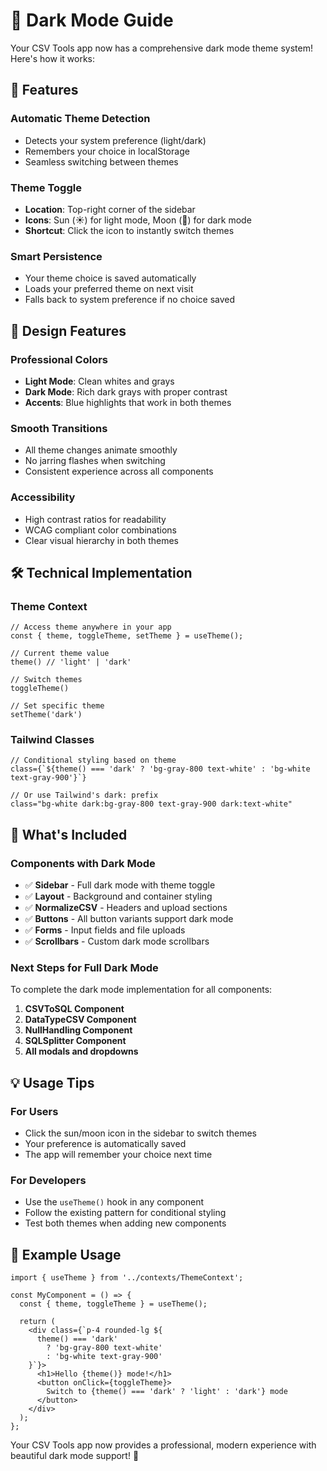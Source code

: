 # 🌙 Dark Mode Guide

Your CSV Tools app now has a comprehensive dark mode theme system! Here's how it works:

## 🎯 Features

### **Automatic Theme Detection**
- Detects your system preference (light/dark)
- Remembers your choice in localStorage
- Seamless switching between themes

### **Theme Toggle**
- **Location**: Top-right corner of the sidebar
- **Icons**: Sun (☀️) for light mode, Moon (🌙) for dark mode
- **Shortcut**: Click the icon to instantly switch themes

### **Smart Persistence**
- Your theme choice is saved automatically
- Loads your preferred theme on next visit
- Falls back to system preference if no choice saved

## 🎨 Design Features

### **Professional Colors**
- **Light Mode**: Clean whites and grays
- **Dark Mode**: Rich dark grays with proper contrast
- **Accents**: Blue highlights that work in both themes

### **Smooth Transitions**
- All theme changes animate smoothly
- No jarring flashes when switching
- Consistent experience across all components

### **Accessibility**
- High contrast ratios for readability
- WCAG compliant color combinations
- Clear visual hierarchy in both themes

## 🛠️ Technical Implementation

### **Theme Context**
```tsx
// Access theme anywhere in your app
const { theme, toggleTheme, setTheme } = useTheme();

// Current theme value
theme() // 'light' | 'dark'

// Switch themes
toggleTheme()

// Set specific theme
setTheme('dark')
```

### **Tailwind Classes**
```tsx
// Conditional styling based on theme
class={`${theme() === 'dark' ? 'bg-gray-800 text-white' : 'bg-white text-gray-900'}`}

// Or use Tailwind's dark: prefix
class="bg-white dark:bg-gray-800 text-gray-900 dark:text-white"
```

## 🚀 What's Included

### **Components with Dark Mode**
- ✅ **Sidebar** - Full dark mode with theme toggle
- ✅ **Layout** - Background and container styling
- ✅ **NormalizeCSV** - Headers and upload sections
- ✅ **Buttons** - All button variants support dark mode
- ✅ **Forms** - Input fields and file uploads
- ✅ **Scrollbars** - Custom dark mode scrollbars

### **Next Steps for Full Dark Mode**
To complete the dark mode implementation for all components:

1. **CSVToSQL Component**
2. **DataTypeCSV Component**  
3. **NullHandling Component**
4. **SQLSplitter Component**
5. **All modals and dropdowns**

## 💡 Usage Tips

### **For Users**
- Click the sun/moon icon in the sidebar to switch themes
- Your preference is automatically saved
- The app will remember your choice next time

### **For Developers**
- Use the `useTheme()` hook in any component
- Follow the existing pattern for conditional styling
- Test both themes when adding new components

## 🎊 Example Usage

```tsx
import { useTheme } from '../contexts/ThemeContext';

const MyComponent = () => {
  const { theme, toggleTheme } = useTheme();
  
  return (
    <div class={`p-4 rounded-lg ${
      theme() === 'dark' 
        ? 'bg-gray-800 text-white' 
        : 'bg-white text-gray-900'
    }`}>
      <h1>Hello {theme()} mode!</h1>
      <button onClick={toggleTheme}>
        Switch to {theme() === 'dark' ? 'light' : 'dark'} mode
      </button>
    </div>
  );
};
```

Your CSV Tools app now provides a professional, modern experience with beautiful dark mode support! 🌟
